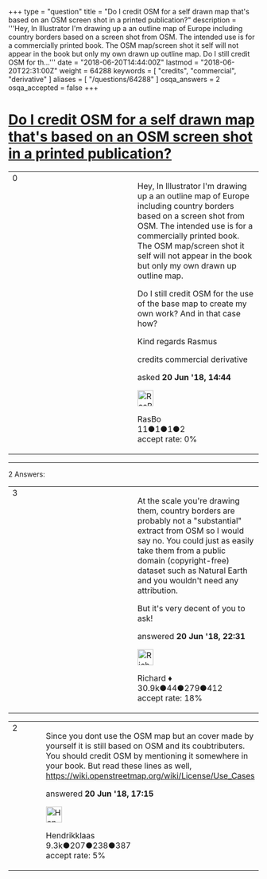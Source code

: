 +++
type = "question"
title = "Do I credit OSM for a self drawn map that&#x27;s based on an OSM screen shot in a printed publication?"
description = '''Hey, In Illustrator I&#x27;m drawing up a an outline map of Europe including country borders based on a screen shot from OSM. The intended use is for a commercially printed book. The OSM map/screen shot it self will not appear in the book but only my own drawn up outline map. Do I still credit OSM for th...'''
date = "2018-06-20T14:44:00Z"
lastmod = "2018-06-20T22:31:00Z"
weight = 64288
keywords = [ "credits", "commercial", "derivative" ]
aliases = [ "/questions/64288" ]
osqa_answers = 2
osqa_accepted = false
+++

<div class="headNormal">

# [Do I credit OSM for a self drawn map that's based on an OSM screen shot in a printed publication?](/questions/64288/do-i-credit-osm-for-a-self-drawn-map-thats-based-on-an-osm-screen-shot-in-a-printed-publication)

</div>

<div id="main-body">

<div id="askform">

<table id="question-table" style="width:100%;">
<colgroup>
<col style="width: 50%" />
<col style="width: 50%" />
</colgroup>
<tbody>
<tr>
<td style="width: 30px; vertical-align: top"><div class="vote-buttons">
<span id="post-64288-upvote" class="ajax-command post-vote up" rel="nofollow" title="I like this post (click again to cancel)"> </span>
<div id="post-64288-score" class="post-score" title="current number of votes">
0
</div>
<span id="post-64288-downvote" class="ajax-command post-vote down" rel="nofollow" title="I dont like this post (click again to cancel)"> </span> <span id="favorite-mark" class="ajax-command favorite-mark" rel="nofollow" title="mark/unmark this question as favorite (click again to cancel)"> </span>
<div id="favorite-count" class="favorite-count">
&#10;</div>
</div></td>
<td><div id="item-right">
<div class="question-body">
<p>Hey, In Illustrator I'm drawing up a an outline map of Europe including country borders based on a screen shot from OSM. The intended use is for a commercially printed book. The OSM map/screen shot it self will not appear in the book but only my own drawn up outline map.</p>
<p>Do I still credit OSM for the use of the base map to create my own work? And in that case how?</p>
<p>Kind regards Rasmus</p>
</div>
<div id="question-tags" class="tags-container tags">
<span class="post-tag tag-link-credits" rel="tag" title="see questions tagged &#39;credits&#39;">credits</span> <span class="post-tag tag-link-commercial" rel="tag" title="see questions tagged &#39;commercial&#39;">commercial</span> <span class="post-tag tag-link-derivative" rel="tag" title="see questions tagged &#39;derivative&#39;">derivative</span>
</div>
<div id="question-controls" class="post-controls">
&#10;</div>
<div class="post-update-info-container">
<div class="post-update-info post-update-info-user">
<p>asked <strong>20 Jun '18, 14:44</strong></p>
<img src="https://secure.gravatar.com/avatar/c81124eeab854d6a92cd171ed3d800d3?s=32&amp;d=identicon&amp;r=g" class="gravatar" width="32" height="32" alt="RasBo&#39;s gravatar image" />
<p><span>RasBo</span><br />
<span class="score" title="11 reputation points">11</span><span title="1 badges"><span class="badge1">●</span><span class="badgecount">1</span></span><span title="1 badges"><span class="silver">●</span><span class="badgecount">1</span></span><span title="2 badges"><span class="bronze">●</span><span class="badgecount">2</span></span><br />
<span class="accept_rate" title="Rate of the user&#39;s accepted answers">accept rate:</span> <span title="RasBo has no accepted answers">0%</span></p>
</div>
</div>
<div id="comments-container-64288" class="comments-container">
&#10;</div>
<div id="comment-tools-64288" class="comment-tools">
&#10;</div>
<div class="clear">
&#10;</div>
<div id="comment-64288-form-container" class="comment-form-container">
&#10;</div>
<div class="clear">
&#10;</div>
</div></td>
</tr>
</tbody>
</table>

------------------------------------------------------------------------

<div class="tabBar">

<span id="sort-top"></span>

<div class="headQuestions">

2 Answers:

</div>

</div>

<span id="64290"></span>

<div id="answer-container-64290" class="answer">

<table style="width:100%;">
<colgroup>
<col style="width: 50%" />
<col style="width: 50%" />
</colgroup>
<tbody>
<tr>
<td style="width: 30px; vertical-align: top"><div class="vote-buttons">
<span id="post-64290-upvote" class="ajax-command post-vote up" rel="nofollow" title="I like this post (click again to cancel)"> </span>
<div id="post-64290-score" class="post-score" title="current number of votes">
3
</div>
<span id="post-64290-downvote" class="ajax-command post-vote down" rel="nofollow" title="I dont like this post (click again to cancel)"> </span>
</div></td>
<td><div class="item-right">
<div class="answer-body">
<p>At the scale you're drawing them, country borders are probably not a "substantial" extract from OSM so I would say no. You could just as easily take them from a public domain (copyright-free) dataset such as Natural Earth and you wouldn't need any attribution.</p>
<p>But it's very decent of you to ask!</p>
</div>
<div class="answer-controls post-controls">
&#10;</div>
<div class="post-update-info-container">
<div class="post-update-info post-update-info-user">
<p>answered <strong>20 Jun '18, 22:31</strong></p>
<img src="https://secure.gravatar.com/avatar/08324717c25d6067fa4ff23ef37d455f?s=32&amp;d=identicon&amp;r=g" class="gravatar" width="32" height="32" alt="Richard&#39;s gravatar image" />
<p><span>Richard ♦</span><br />
<span class="score" title="30902 reputation points"><span>30.9k</span></span><span title="44 badges"><span class="badge1">●</span><span class="badgecount">44</span></span><span title="279 badges"><span class="silver">●</span><span class="badgecount">279</span></span><span title="412 badges"><span class="bronze">●</span><span class="badgecount">412</span></span><br />
<span class="accept_rate" title="Rate of the user&#39;s accepted answers">accept rate:</span> <span title="Richard has 98 accepted answers">18%</span></p>
</div>
</div>
<div id="comments-container-64290" class="comments-container">
&#10;</div>
<div id="comment-tools-64290" class="comment-tools">
&#10;</div>
<div class="clear">
&#10;</div>
<div id="comment-64290-form-container" class="comment-form-container">
&#10;</div>
<div class="clear">
&#10;</div>
</div></td>
</tr>
</tbody>
</table>

</div>

<span id="64289"></span>

<div id="answer-container-64289" class="answer">

<table style="width:100%;">
<colgroup>
<col style="width: 50%" />
<col style="width: 50%" />
</colgroup>
<tbody>
<tr>
<td style="width: 30px; vertical-align: top"><div class="vote-buttons">
<span id="post-64289-upvote" class="ajax-command post-vote up" rel="nofollow" title="I like this post (click again to cancel)"> </span>
<div id="post-64289-score" class="post-score" title="current number of votes">
2
</div>
<span id="post-64289-downvote" class="ajax-command post-vote down" rel="nofollow" title="I dont like this post (click again to cancel)"> </span>
</div></td>
<td><div class="item-right">
<div class="answer-body">
<p>Since you dont use the OSM map but an cover made by yourself it is still based on OSM and its coubtributers. You should credit OSM by mentioning it somewhere in your book. But read these lines as well, <a href="https://wiki.openstreetmap.org/wiki/License/Use_Cases">https://wiki.openstreetmap.org/wiki/License/Use_Cases</a></p>
</div>
<div class="answer-controls post-controls">
&#10;</div>
<div class="post-update-info-container">
<div class="post-update-info post-update-info-user">
<p>answered <strong>20 Jun '18, 17:15</strong></p>
<img src="https://secure.gravatar.com/avatar/742e93034cd38ad243f7ab26f350b659?s=32&amp;d=identicon&amp;r=g" class="gravatar" width="32" height="32" alt="Hendrikklaas&#39;s gravatar image" />
<p><span>Hendrikklaas</span><br />
<span class="score" title="9286 reputation points"><span>9.3k</span></span><span title="207 badges"><span class="badge1">●</span><span class="badgecount">207</span></span><span title="238 badges"><span class="silver">●</span><span class="badgecount">238</span></span><span title="387 badges"><span class="bronze">●</span><span class="badgecount">387</span></span><br />
<span class="accept_rate" title="Rate of the user&#39;s accepted answers">accept rate:</span> <span title="Hendrikklaas has 39 accepted answers">5%</span></p>
</div>
</div>
<div id="comments-container-64289" class="comments-container">
&#10;</div>
<div id="comment-tools-64289" class="comment-tools">
&#10;</div>
<div class="clear">
&#10;</div>
<div id="comment-64289-form-container" class="comment-form-container">
&#10;</div>
<div class="clear">
&#10;</div>
</div></td>
</tr>
</tbody>
</table>

</div>

<div class="paginator-container-left">

</div>

</div>

</div>


